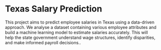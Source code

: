 # Texas Salary Prediction

This project aims to predict employee salaries in Texas using a data-driven approach. We analyse a dataset containing various employee attributes and build a machine learning model to estimate salaries accurately. This will help the state government understand wage structures, identify disparities, and make informed payroll decisions..
